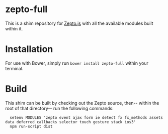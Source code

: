 zepto-full
==========

This is a shim repository for [Zepto.js](http://zeptojs.com/) with all the available modules built within it.

# Installation

For use with Bower, simply run `bower install zepto-full` within your terminal.

# Build

This shim can be built by checking out the Zepto source, then-- within the root of that directory-- run the following commands:

```shell
  setenv MODULES 'zepto event ajax form ie detect fx fx_methods assets data deferred callbacks selector touch gesture stack ios3'
  npm run-script dist
```
